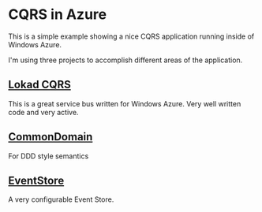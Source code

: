 CQRS in Azure
==========================
This is a simple example showing a nice CQRS application running inside of Windows Azure.

I'm using three projects to accomplish different areas of the application.

[Lokad CQRS](http://code.google.com/p/lokad-cqrs/)
--------------
This is a great service bus written for Windows Azure. Very well written code and very active.

[CommonDomain](https://github.com/joliver/CommonDomain)
--------------
For DDD style semantics

[EventStore](https://github.com/joliver/EventStore)
--------------
A very configurable Event Store.